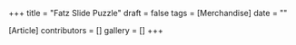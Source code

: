+++
title = "Fatz Slide Puzzle"
draft = false
tags = [Merchandise]
date = ""

[Article]
contributors = []
gallery = []
+++